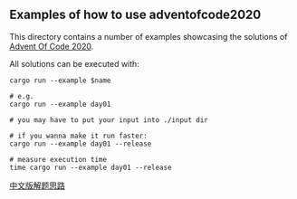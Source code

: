 ## Examples of how to use adventofcode2020

This directory contains a number of examples showcasing the solutions of [Advent Of Code 2020](https://adventofcode.com/2020).

All solutions can be executed with:

```
cargo run --example $name

# e.g. 
cargo run --example day01
```



```
# you may have to put your input into ./input dir

# if you wanna make it run faster:
cargo run --example day01 --release

# measure execution time
time cargo run --example day01 --release
```


[中文版解题思路](https://zhuanlan.zhihu.com/p/51992007)